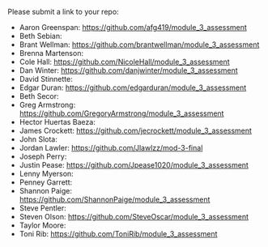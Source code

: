 Please submit a link to your repo:

* Aaron Greenspan: https://github.com/afg419/module_3_assessment
* Beth Sebian:
* Brant Wellman: https://github.com/brantwellman/module_3_assessment
* Brenna Martenson:
* Cole Hall: https://github.com/NicoleHall/module_3_assessment
* Dan Winter: https://github.com/danjwinter/module_3_assessment
* David Stinnette:
* Edgar Duran: https://github.com/edgarduran/module_3_assessment
* Beth Secor:
* Greg Armstrong: https://github.com/GregoryArmstrong/module_3_assessment
* Hector Huertas Baeza:
* James Crockett: https://github.com/jecrockett/module_3_assessment
* John Slota:
* Jordan Lawler: https://github.com/Jlawlzz/mod-3-final
* Joseph Perry:
* Justin Pease: https://github.com/Jpease1020/module_3_assessment
* Lenny Myerson:
* Penney Garrett:
* Shannon Paige: https://github.com/ShannonPaige/module_3_assessment
* Steve Pentler:
* Steven Olson: https://github.com/SteveOscar/module_3_assessment
* Taylor Moore:
* Toni Rib: https://github.com/ToniRib/module_3_assessment
